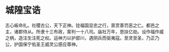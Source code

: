 # 城隍宝诰

志心皈命礼。社稷古公，天下正神。铨福国显忠之行，禀赏善罚恶之仁。都邑之主，诸郡侍从。所隶十三布政，案判一十八司。庙社万年，恩扶亿劫。设作福作威之柄，造注生注死之权。运神力以护郢川，遇阴兵而驱夷寇。至灵至圣，乃正乃公，护国保宁佑圣王威灵公感应尊神。
